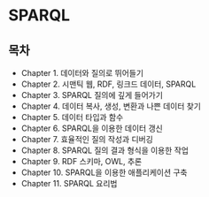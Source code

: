 # SPARQL


## 목차

- Chapter 1. 데이터와 질의로 뛰어들기
- Chapter 2. 시맨틱 웹, RDF, 링크드 데이터, SPARQL
- Chapter 3. SPARQL 질의에 깊게 들어가기
- Chapter 4. 데이터 복사, 생성, 변환과 나쁜 데이터 찾기
- Chapter 5. 데이터 타입과 함수
- Chapter 6. SPARQL을 이용한 데이터 갱신
- Chapter 7. 효율적인 질의 작성과 디버깅
- Chapter 8. SPARQL 질의 결과 형식을 이용한 작업
- Chapter 9. RDF 스키마, OWL, 추론
- Chapter 10. SPARQL을 이용한 애플리케이션 구축
- Chapter 11. SPARQL 요리법

